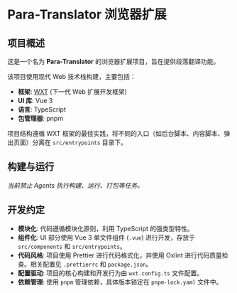 # Para-Translator 浏览器扩展

## 项目概述

这是一个名为 **Para-Translator** 的浏览器扩展项目，旨在提供段落翻译功能。

该项目使用现代 Web 技术栈构建，主要包括：

*   **框架**: [WXT](https://github.com/wxt-dev/wxt) (下一代 Web 扩展开发框架)
*   **UI 库**: Vue 3
*   **语言**: TypeScript
*   **包管理器**: pnpm

项目结构遵循 WXT 框架的最佳实践，将不同的入口（如后台脚本、内容脚本、弹出页面）分离在 `src/entrypoints` 目录下。

## 构建与运行

*当前禁止 Agents 执行构建、运行、打包等任务。*

## 开发约定

*   **模块化**: 代码遵循模块化原则，利用 TypeScript 的强类型特性。
*   **组件化**: UI 部分使用 Vue 3 单文件组件 (`.vue`) 进行开发，存放于 `src/components` 和 `src/entrypoints`。
*   **代码风格**: 项目使用 Prettier 进行代码格式化，并使用 Oxlint 进行代码质量检查。相关配置见 `.prettierrc` 和 `package.json`。
*   **配置驱动**: 项目的核心构建和开发行为由 `wxt.config.ts` 文件配置。
*   **依赖管理**: 使用 `pnpm` 管理依赖，具体版本锁定在 `pnpm-lock.yaml` 文件中。
